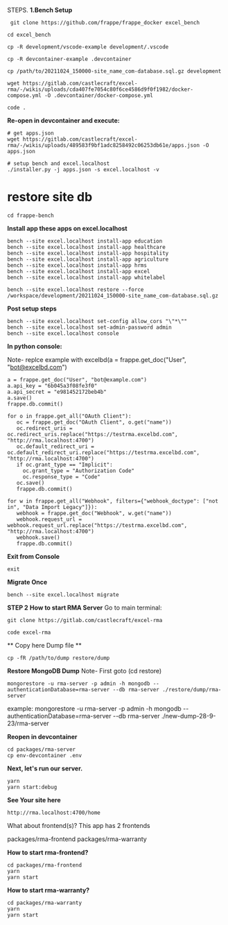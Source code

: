 STEPS.
**1.Bench Setup**
```
 git clone https://github.com/frappe/frappe_docker excel_bench
```
```
cd excel_bench
```
```
cp -R development/vscode-example development/.vscode
```
```
cp -R devcontainer-example .devcontainer
```
```
cp /path/to/20211024_150000-site_name_com-database.sql.gz development
```
```
wget https://gitlab.com/castlecraft/excel-rma/-/wikis/uploads/cda407fe7054c80f6ce4586d9f0f1982/docker-compose.yml -O .devcontainer/docker-compose.yml

```
```
code .
```
**Re-open in devcontainer and execute:**
```
# get apps.json
wget https://gitlab.com/castlecraft/excel-rma/-/wikis/uploads/489583f9bf1adc8258492c06253db61e/apps.json -O apps.json
```
```
# setup bench and excel.localhost
./installer.py -j apps.json -s excel.localhost -v
```
# restore site db
```
cd frappe-bench
```
**Install app these apps on excel.localhost**
```
bench --site excel.localhost install-app education
bench --site excel.localhost install-app healthcare
bench --site excel.localhost install-app hospitality
bench --site excel.localhost install-app agriculture
bench --site excel.localhost install-app hrms
bench --site excel.localhost install-app excel
bench --site excel.localhost install-app whitelabel
```
```
bench --site excel.localhost restore --force /workspace/development/20211024_150000-site_name_com-database.sql.gz
```
**Post setup steps**
```
bench --site excel.localhost set-config allow_cors "\"*\""
bench --site excel.localhost set-admin-password admin
bench --site excel.localhost console
```
**In python console:**

Note- replce example with excelbd(a = frappe.get_doc("User", "bot@excelbd.com")
```
a = frappe.get_doc("User", "bot@example.com")
a.api_key = "6b045a3f08fe3f0"
a.api_secret = "e981452172beb4b"
a.save()
frappe.db.commit()
```
```
for o in frappe.get_all("OAuth Client"):
   oc = frappe.get_doc("OAuth Client", o.get("name"))
   oc.redirect_uris = oc.redirect_uris.replace("https://testrma.excelbd.com", "http://rma.localhost:4700")
   oc.default_redirect_uri = oc.default_redirect_uri.replace("https://testrma.excelbd.com", "http://rma.localhost:4700")
   if oc.grant_type == "Implicit":
     oc.grant_type = "Authorization Code"
     oc.response_type = "Code"
   oc.save()
   frappe.db.commit()
```
```
for w in frappe.get_all("Webhook", filters={"webhook_doctype": ["not in", "Data Import Legacy"]}):
   webhook = frappe.get_doc("Webhook", w.get("name"))
   webhook.request_url = webhook.request_url.replace("https://testrma.excelbd.com", "http://rma.localhost:4700")
   webhook.save()
   frappe.db.commit()

```
**Exit from Console**
```
exit
```
**Migrate Once**
```
bench --site excel.localhost migrate
```

**STEP 2**
**How to start RMA Server**
Go to main terminal:
```
git clone https://gitlab.com/castlecraft/excel-rma
```
```
code excel-rma
```
**
Copy here Dump file
**
```
cp -fR /path/to/dump restore/dump

```
**Restore MongoDB Dump**
Note- First goto (cd restore)
```
mongorestore -u rma-server -p admin -h mongodb --authenticationDatabase=rma-server --db rma-server ./restore/dump/rma-server
```
example: mongorestore -u rma-server -p admin -h mongodb --authenticationDatabase=rma-server --db rma-server ./new-dump-28-9-23/rma-server

**Reopen in devcontainer**
```
cd packages/rma-server
cp env-devcontainer .env
```
**Next, let's run our server.**
```
yarn
yarn start:debug
```
**See Your site here**
```
http://rma.localhost:4700/home
```

What about frontend(s)?
This app has 2 frontends

packages/rma-frontend
packages/rma-warranty

**How to start rma-frontend?**
```
cd packages/rma-frontend
yarn
yarn start
```
**How to start rma-warranty?**
```
cd packages/rma-warranty
yarn
yarn start
```












